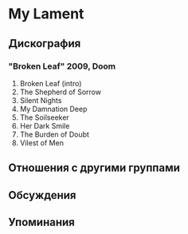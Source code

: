 # My Lament



## Дискография

### "Broken Leaf" 2009, Doom

1. Broken Leaf (intro)
2. The Shepherd of Sorrow
3. Silent Nights
4. My Damnation Deep
5. The Soilseeker
6. Her Dark Smile
7. The Burden of Doubt
8. Vilest of Men


## Отношения с другими группами


## Обсуждения


## Упоминания


